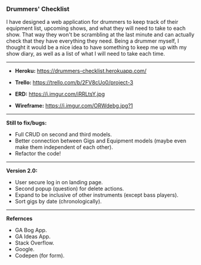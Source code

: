 ### Drummers' Checklist

I have designed a web application for drummers to keep track of their equipment list, upcoming shows, and what they will need to take to each show. That way they won't be scrambling at the last minute and can actually check that they have everything they need. Being a drummer myself, I thought it would be a nice idea to have something to keep me up with my show diary, as well as a list of what I will need to take each time.

---

* __Heroku:__ https://drummers-checklist.herokuapp.com/

* __Trello:__ https://trello.com/b/2FV8cUo0/project-3

* __ERD:__ https://i.imgur.com/iRRLtsY.jpg

* __Wireframe:__ https://i.imgur.com/ORWdebg.jpg?1

---

__Still to fix/bugs:__
- Full CRUD on second and third models. 
- Better connection between Gigs and Equipment models (maybe even make them independent of each other).
- Refactor the code!

---

__Version 2.0:__
- User secure log in on landing page.
- Second popup (question) for delete actions.
- Expand to be inclusive of other instruments (except bass players).
- Sort gigs by date (chronologically).

---

__Refernces__
- GA Bog App.
- GA Ideas App.
- Stack Overflow.
- Google.
- Codepen (for form).
